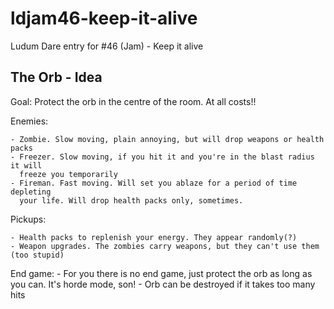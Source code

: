 # ldjam46-keep-it-alive
Ludum Dare entry for #46 (Jam) - Keep it alive

## The Orb - Idea

Goal: Protect the orb in the centre of the room. At all costs!!
	  
Enemies:

	- Zombie. Slow moving, plain annoying, but will drop weapons or health packs
	- Freezer. Slow moving, if you hit it and you're in the blast radius it will
	  freeze you temporarily
	- Fireman. Fast moving. Will set you ablaze for a period of time depleting
	  your life. Will drop health packs only, sometimes.

Pickups:
	
	- Health packs to replenish your energy. They appear randomly(?)
	- Weapon upgrades. The zombies carry weapons, but they can't use them (too stupid)

End game:
	- For you there is no end game, just protect the orb as long as you can. It's
	  horde mode, son!
	- Orb can be destroyed if it takes too many hits